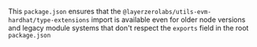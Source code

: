 This `package.json` ensures that the `@layerzerolabs/utils-evm-hardhat/type-extensions` import is available even for older node versions and legacy module systems that don't respect the `exports` field in the root `package.json`
